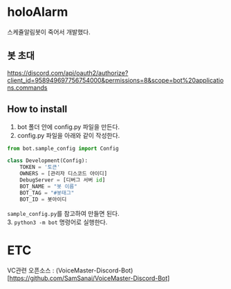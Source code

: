 # holoAlarm

스케쥴알림봇이 죽어서 개발했다.

## 봇 초대

https://discord.com/api/oauth2/authorize?client_id=958949697756754000&permissions=8&scope=bot%20applications.commands

## How to install
1. bot 폴더 안에 config.py 파일을 만든다.
2. config.py 파일을 아래와 같이 작성한다.
```python
from bot.sample_config import Config

class Development(Config):
    TOKEN = '토큰'
    OWNERS = [관리자 디스코드 아이디]
    DebugServer = [디버그 서버 id]
    BOT_NAME = "봇 이름"
    BOT_TAG = "#봇태그"
    BOT_ID = 봇아이디
```
`sample_config.py`를 참고하여 만들면 된다.<br>
3. `python3 -m bot` 명령어로 실행한다.

# ETC

VC관련 오픈소스 : (VoiceMaster-Discord-Bot)[https://github.com/SamSanai/VoiceMaster-Discord-Bot]